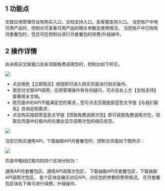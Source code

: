 ## 1 功能点
文智应用管理页设有购买入口，文档支持入口，及客服支持入口。
当您账户中有可用产品时，控制台可查看可用产品的相关参数及使用情况。
当您账户中已购有月套餐包时，您还可在控制台进行月套餐包的续费/升级操作。

## 2 操作详情

尚未购买文智接口且未领取免费调用包时，控制台如下所示。

![](http://imgcache.tce.fsphere.cn/image/qzonestyle.gtimg.cn/qzone/vas/opensns/res/img/yingyongshuoming-1.png)

- 点击橙色【立即购买】按钮即可进入购买页面进行购买操作。
- 若您对文智API调用，应用管理操作有任何疑问，可点击右上方【文档支持】查看相关文档。
- 若页面中的API不能满足您的需求，您可点击页面底部蓝色文字链【与我们联系】咨询定制需求。
- 点击购买按钮旁蓝色文字链【领取免费调用次包】即可获取免费调用次包，领取后页面中红框内的位置会显示调用次包的相应信息。

![](http://imgcache.tce.fsphere.cn/image/qzonestyle.gtimg.cn/qzone/vas/opensns/res/img/yingyongshuoming-2.png)

当您已购买通用API，下载抽取API月套餐包时，控制台页面如下图所示：

![](http://imgcache.tce.fsphere.cn/image/qzonestyle.gtimg.cn/qzone/vas/opensns/res/img/yingyongshuoming-3.png)

页面中粗线红框内的四个区块分别为：

通用API月套餐包区、通用API调用次包区、
下载抽取API月套餐包区、下载抽取API调用次包区。
各个区块会展示对应API、对应包的参数和使用情况。
在月套餐包区块右下角可进行续费、升级操作。